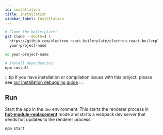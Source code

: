 ```yaml
---
id: installation
title: Installation
sidebar_label: Installation
---
```


```bash
# Clone the boilerplate:
git clone --depth=1 \
  https://github.com/electron-react-boilerplate/electron-react-boilerplate \
  your-project-name

cd your-project-name

# Install dependencies:
npm install
```

:::tip
If you have installation or compilation issues with this project, please see [our installation debugging guide](https://github.com/electron-react-boilerplate/electron-react-boilerplate/issues/400)
:::

## Run

Start the app in the `dev` environment. This starts the renderer process in [**hot-module-replacement**](https://webpack.js.org/guides/hot-module-replacement/#enabling-hmr) mode and starts a webpack dev server that sends hot updates to the renderer process:

```bash
npm start
```
